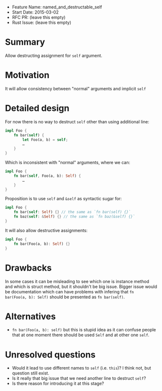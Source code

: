 - Feature Name: named_and_destructable_self
- Start Date: 2015-03-02
- RFC PR: (leave this empty)
- Rust Issue: (leave this empty)

# Summary

Allow destructing assignment for `self` argument.

# Motivation

It will allow consistency between "normal" arguments and implicit `self`

# Detailed design

For now there is no way to destruct `self` other than using additional line:

```rust
impl Foo {
    fn bar(self) {
        let Foo(a, b) = self;
        …
    }
}
```

Which is inconsistent with "normal" arguments, where we can:


```rust
impl Foo {
    fn bar(self, Foo(a, b): Self) {
        …
    }
}
```

Proposition is to use `self` and `&self` as syntactic sugar for:

```rust
impl Foo {
    fn bar(self: Self) {} // the same as `fn bar(self) {}`
    fn baz(self: &Self) {} // the same as `fn baz(&self) {}`
}
```

It will also allow destructive assignments:

```rust
impl Foo {
    fn bar(Foo(a, b): Self) {}
}
```

# Drawbacks

In some cases it can be misleading to see which one is instance method and which
is struct method, but it shouldn't be big issue. Bigger issue would be documentation
which can have problems with infering that `fn bar(Foo(a, b): Self)` should be
presented as `fn bar(self)`.

# Alternatives

- `fn bar(Foo(a, b): self)` but this is stupid idea as it can confuse people that
  at one moment there should be used `Self` and at other one `self`.

# Unresolved questions

- Would it lead to use different names to `self` (i.e. `this`)? I think not,
  but question still exist.
- Is it really that big issue that we need another line to destruct `self`?
- Is there reason for introducing it at this stage?
